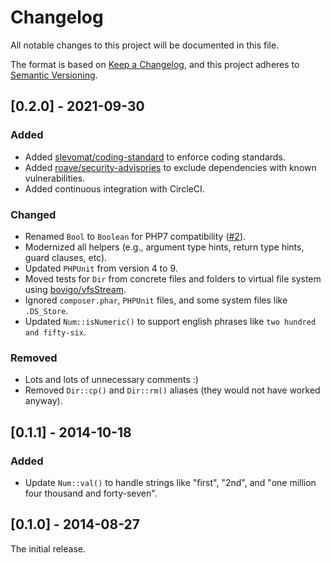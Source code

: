 # Changelog

All notable changes to this project will be documented in this file.

The format is based on [Keep a Changelog](https://keepachangelog.com/en/1.0.0/), and this project adheres to [Semantic Versioning](https://semver.org/spec/v2.0.0.html).

## [0.2.0] - 2021-09-30

### Added

- Added [slevomat/coding-standard](https://github.com/slevomat/coding-standard) to enforce coding standards.
- Added [roave/security-advisories](https://github.com/Roave/SecurityAdvisories) to exclude dependencies with known vulnerabilities.
- Added continuous integration with CircleCI.

### Changed

- Renamed `Bool` to `Boolean` for PHP7 compatibility ([#2](https://github.com/jstewmc/php-helpers/issues/2)).
- Modernized all helpers (e.g., argument type hints, return type hints, guard clauses, etc).
- Updated `PHPUnit` from version 4 to 9.
- Moved tests for `Dir` from concrete files and folders to virtual file system using [bovigo/vfsStream](https://github.com/bovigo/vfsStream).
- Ignored `composer.phar`, `PHPUnit` files, and some system files like `.DS_Store`.
- Updated `Num::isNumeric()` to support english phrases like `two hundred and fifty-six`.

### Removed

- Lots and lots of unnecessary comments :)
- Removed `Dir::cp()` and `Dir::rm()` aliases (they would not have worked anyway).

## [0.1.1] - 2014-10-18

### Added

- Update `Num::val()` to handle strings like "first", "2nd", and "one million four thousand and forty-seven".

## [0.1.0] - 2014-08-27

The initial release.

